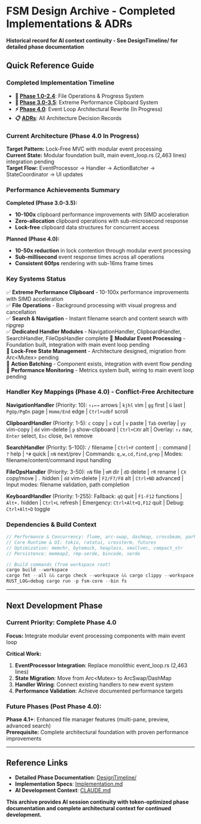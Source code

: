 # FSM Design Archive - Completed Implementations & ADRs

**Historical record for AI context continuity - See DesignTimeline/ for detailed phase documentation**

## Quick Reference Guide

### Completed Implementation Timeline
- **📁 [Phase 1.0-2.4](DesignTimeline/Phase_1_0-2_4.md)**: File Operations & Progress System
- **🚀 [Phase 3.0-3.5](DesignTimeline/Phase_3_0-3_5.md)**: Extreme Performance Clipboard System  
- **⚡ [Phase 4.0](DesignTimeline/Phase_4_0.md)**: Event Loop Architectural Rewrite (In Progress)
- **📋 [ADRs](DesignTimeline/ADRs.md)**: All Architecture Decision Records

### Current Architecture (Phase 4.0 In Progress)
**Target Pattern:** Lock-Free MVC with modular event processing  
**Current State:** Modular foundation built, main event_loop.rs (2,463 lines) integration pending  
**Target Flow:** EventProcessor → Handler → ActionBatcher → StateCoordinator → UI updates

### Performance Achievements Summary
**Completed (Phase 3.0-3.5):**
- **10-100x** clipboard performance improvements with SIMD acceleration
- **Zero-allocation** clipboard operations with sub-microsecond response
- **Lock-free** clipboard data structures for concurrent access

**Planned (Phase 4.0):**
- **10-50x reduction** in lock contention through modular event processing
- **Sub-millisecond** event response times across all operations  
- **Consistent 60fps** rendering with sub-16ms frame times

### Key Systems Status
✅ **Extreme Performance Clipboard** - 10-100x performance improvements with SIMD acceleration  
✅ **File Operations** - Background processing with visual progress and cancellation  
✅ **Search & Navigation** - Instant filename search and content search with ripgrep  
✅ **Dedicated Handler Modules** - NavigationHandler, ClipboardHandler, SearchHandler, FileOpsHandler complete
🚧 **Modular Event Processing** - Foundation built, integration with main event loop pending  
🚧 **Lock-Free State Management** - Architecture designed, migration from Arc<Mutex<AppState>> pending  
🚧 **Action Batching** - Component exists, integration with event flow pending  
🚧 **Performance Monitoring** - Metrics system built, wiring to main event loop pending

### Handler Key Mappings (Phase 4.0) - Conflict-Free Architecture
**NavigationHandler** (Priority: 10):
`↑↓←→` arrows | `kjhl` vim | `gg` first | `G` last | `PgUp/PgDn` page | `Home/End` edge | `Ctrl+udbf` scroll

**ClipboardHandler** (Priority: 1-5):
`c` copy | `x` cut | `v` paste | `Tab` overlay | `yy` vim-copy | `dd` vim-delete | `p` show-clipboard | `Ctrl+CXV` alt | Overlay: `↑↓` nav, `Enter` select, `Esc` close, `Del` remove

**SearchHandler** (Priority: 5-100):
`/` filename | `Ctrl+F` content | `:` command | `?` help | `*#` quick | `nN` next/prev | Commands: `q,w,cd,find,grep` | Modes: filename/content/command input handling

**FileOpsHandler** (Priority: 3-50):
`nN` file | `mM` dir | `dD` delete | `rR` rename | `CX` copy/move | `.` hidden | `dd` vim-delete | `F2/F7/F8` alt | `Ctrl+ND` advanced | Input modes: filename validation, path completion

**KeyboardHandler** (Priority: 1-255):
Fallback: `qQ` quit | `F1-F12` functions | `Alt+.` hidden | `Ctrl+L` refresh | Emergency: `Ctrl+Alt+Q,F12` quit | Debug: `Ctrl+Alt+D` toggle  

### Dependencies & Build Context
```rust
// Performance & Concurrency: flume, arc-swap, dashmap, crossbeam, parking_lot, rayon
// Core Runtime & UI: tokio, ratatui, crossterm, futures  
// Optimization: memchr, bytemuck, heapless, smallvec, compact_str
// Persistence: memmap2, rmp-serde, bincode, serde

// Build commands (from workspace root)
cargo build --workspace
cargo fmt --all && cargo check --workspace && cargo clippy --workspace  
RUST_LOG=debug cargo run -p fsm-core --bin fs
```

---

## Next Development Phase

### Current Priority: Complete Phase 4.0
**Focus:** Integrate modular event processing components with main event loop

**Critical Work:**
1. **EventProcessor Integration**: Replace monolithic event_loop.rs (2,463 lines)
2. **State Migration**: Move from Arc<Mutex<AppState>> to ArcSwap/DashMap
3. **Handler Wiring**: Connect existing handlers to new event system
4. **Performance Validation**: Achieve documented performance targets

### Future Phases (Post Phase 4.0):
**Phase 4.1+**: Enhanced file manager features (multi-pane, preview, advanced search)  
**Prerequisite:** Complete architectural foundation with proven performance improvements

---

## Reference Links
- **Detailed Phase Documentation**: [DesignTimeline/](DesignTimeline/)
- **Implementation Specs**: [Implementation.md](Implementation.md) 
- **AI Development Context**: [CLAUDE.md](CLAUDE.md)

**This archive provides AI session continuity with token-optimized phase documentation and complete architectural context for continued development.**